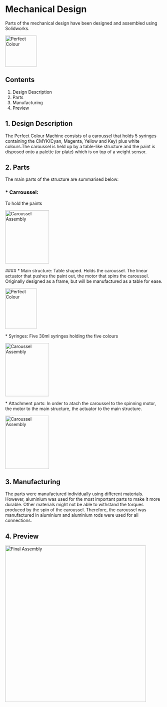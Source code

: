 # Mechanical Design

Parts of the mechanical design have been designed and assembled using Solidworks. 
<p align="left">
 <img src="https://github.com/Perfect-Colour/Perfect-Colour/blob/master/Perfect_Colour_Logo_01.png" 
	 title="Perfect Colour" width="100" height="100" ></a></p>
	 
## Contents
 1. Design Description
 2. Parts
 3. Manufacturing
 4. Preview
 
 ##  1. Design Description
 The Perfect Colour Machine consists of a caroussel that holds 5 syringes containing the CMYK(Cyan, Magenta, Yellow and Key) plus white colours.The caroussel is held up by a table-like structure and the paint is disposed onto a palette (or plate) which is on top of a weight sensor.
 
 ## 2. Parts
 The main parts of the structure are summarised below:
 ### * Carroussel: 
 To hold the paints
 <p align="left">
 <img src="https://github.com/Pschiee/Perfect-Colour/blob/master/Hardware/Images/Carousel%20assembly.JPG"
      title="Caroussel Assembly" width="140" height="170" ></a></p>
 #### * Main structure: 
 Table shaped. Holds the caroussel. The linear actuator that pushes the paint out, the motor that spins the caroussel. Originally designed as a frame, but will be manufactured as a table for ease.
<p align="left">
 <img src="https://github.com/Pschiee/Perfect-Colour/blob/master/Hardware/Images/Carousel%20assembly.JPG" 
title="Perfect Colour" width="100" height="130" ></a></p>
 * Syringes: Five 30ml syringes holding the five colours
 <p align="left">
 <img src="https://github.com/Pschiee/Perfect-Colour/blob/master/Hardware/Images/Carousel%20assembly.JPG"
      title="Caroussel Assembly" width="140" height="170" ></a></p>
 * Attachment parts: In order to atach the caroussel to the spinning motor, the motor to the main structure, the actuator to the main structure.
 <p align="left">
 <img src="https://github.com/Pschiee/Perfect-Colour/blob/master/Hardware/Images/Carousel%20assembly.JPG"
      title="Caroussel Assembly" width="140" height="170" ></a></p>
 
 ## 3. Manufacturing
 
 The parts were manufactured individually using different materials. However, aluminium was used for the most important parts to make it more durable. Other materials might not be able to withstand the torques produced by the spin of the caroussel. Therefore, the caroussel was manufactured in aluminium and aluminium rods were used for all connections.
 
 ## 4. Preview
<p align="left">
 <img src="https://github.com/Pschiee/Perfect-Colour/blob/master/Hardware/Images/Final%20Structure%20nice%20angle.JPG"
      title="Final Assembly" width="450" height="500" ></a></p>
      

